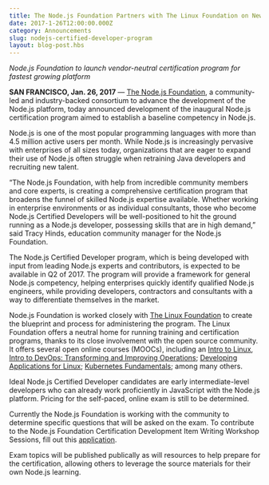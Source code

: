 ```yaml
---
title: The Node.js Foundation Partners with The Linux Foundation on New Node.js Certification Program
date: 2017-1-26T12:00:00.000Z
category: Announcements
slug: nodejs-certified-developer-program
layout: blog-post.hbs
---
```


_Node.js Foundation to launch vendor-neutral certification program for fastest growing platform_

**SAN FRANCISCO, Jan. 26, 2017** — [The Node.js Foundation](https://foundation.nodejs.org/), a community-led and industry-backed consortium to advance the development of the Node.js platform, today announced development of the inaugural Node.js certification program aimed to establish a baseline competency in Node.js.

Node.js is one of the most popular programming languages with more than 4.5 million active users per month. While Node.js is increasingly pervasive with enterprises of all sizes today, organizations that are eager to expand their use of Node.js often struggle when retraining Java developers and recruiting new talent.

“The Node.js Foundation, with help from incredible community members and core experts, is creating a comprehensive certification program that broadens the funnel of skilled Node.js expertise available. Whether working in enterprise environments or as individual consultants, those who become Node.js Certified Developers will be well-positioned to hit the ground running as a Node.js developer, possessing skills that are in high demand,” said Tracy Hinds, education community manager for the Node.js Foundation.

The Node.js Certified Developer program, which is being developed with input from leading Node.js experts and contributors, is expected to be available in Q2 of 2017. The program will provide a framework for general Node.js competency, helping enterprises quickly identify qualified Node.js engineers, while providing developers, contractors and consultants with a way to differentiate themselves in the market.

Node.js Foundation is worked closely with [The Linux Foundation](https://training.linuxfoundation.org/certification/why-certify-with-us) to create the blueprint and process for administering the program. The Linux Foundation offers a neutral home for running training and certification programs, thanks to its close involvement with the open source community. It offers several open online courses (MOOCs), including an [Intro to Linux](https://www.edx.org/course/introduction-linux-linuxfoundationx-lfs101x-0), [Intro to DevOps: Transforming and Improving Operations](https://www.edx.org/course/introduction-devops-transforming-linuxfoundationx-lfs161x); [Developing Applications for Linux](https://training.linuxfoundation.org/linux-courses/development-training/developing-applications-for-linux); [Kubernetes Fundamentals](https://training.linuxfoundation.org/linux-courses/system-administration-training/kubernetes-fundamentals); among many others.

Ideal Node.js Certified Developer candidates are early intermediate-level developers who can already work proficiently in JavaScript with the Node.js platform. Pricing for the self-paced, online exam is still to be determined.

Currently the Node.js Foundation is working with the community to determine specific questions that will be asked on the exam. To contribute to the Node.js Foundation Certification Development Item Writing Workshop Sessions, fill out this [application](https://docs.google.com/a/linuxfoundation.org/forms/d/10X9RJ4oLu2IU7cXppnXmwDMdJTetq3i9focw-R7GB8s/viewform?edit_requested=true).

Exam topics will be published publically as will resources to help prepare for the certification, allowing others to leverage the source materials for their own Node.js learning.
